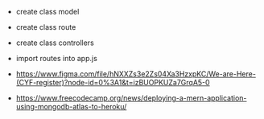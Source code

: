 * create class model
* create class route
* create class controllers
* import routes into app.js

* https://www.figma.com/file/hNXXZs3e2Zs04Xa3HzxpKC/We-are-Here-(CYF-register)?node-id=0%3A1&t=izBUOPKUZa7GrqA5-0

* https://www.freecodecamp.org/news/deploying-a-mern-application-using-mongodb-atlas-to-heroku/
